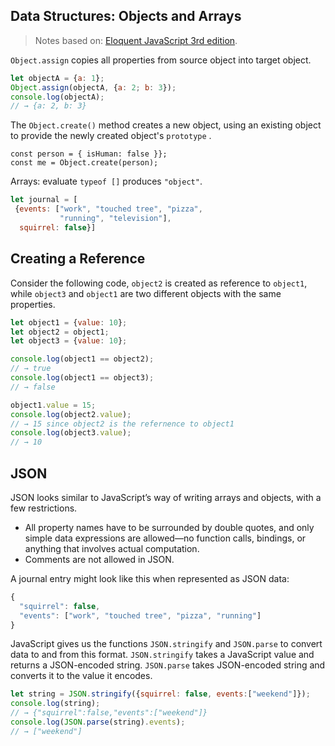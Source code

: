 ﻿## Data Structures: Objects and Arrays
>Notes based on: [Eloquent JavaScript 3rd edition](http://eloquentjavascript.net/).

`Object.assign` copies all properties from source object into target object.
```javascript
let objectA = {a: 1};
Object.assign(objectA, {a: 2; b: 3});
console.log(objectA);
// → {a: 2, b: 3}
```

 The `Object.create()` method creates a new object, using an existing object to provide the newly created object's `prototype` .
  ```javacript
const person = { isHuman: false }};
const me = Object.create(person);
```

Arrays: evaluate `typeof []` produces `"object"`.
 ```javascript
 let journal = [
  {events: ["work", "touched tree", "pizza",
            "running", "television"],
   squirrel: false}]
```
## Creating  a Reference
Consider the following code,  `object2` is created as reference to `object1`,  while `object3` and `object1` are two different objects with the same properties. 
```javascript
let object1 = {value: 10};
let object2 = object1;
let object3 = {value: 10};

console.log(object1 == object2);
// → true
console.log(object1 == object3);
// → false

object1.value = 15;
console.log(object2.value);
// → 15 since object2 is the refernence to object1
console.log(object3.value);
// → 10
```
## JSON
JSON looks similar to JavaScript’s way of writing arrays and objects, with a few restrictions. 
- All property names have to be surrounded by double quotes, and only simple data expressions are allowed—no function calls, bindings, or anything that involves actual computation. 
-  Comments are not allowed in JSON.

A journal entry might look like this when represented as JSON data:
```javascript
{
  "squirrel": false,
  "events": ["work", "touched tree", "pizza", "running"]
}
```
JavaScript gives us the functions `JSON.stringify` and `JSON.parse` to convert data to and from this format. `JSON.stringify` takes a JavaScript value and returns a JSON-encoded string. `JSON.parse` takes JSON-encoded string and converts it to the value it encodes.
```javascript
let string = JSON.stringify({squirrel: false, events:["weekend"]});
console.log(string);
// → {"squirrel":false,"events":["weekend"]}
console.log(JSON.parse(string).events);
// → ["weekend"]
```

